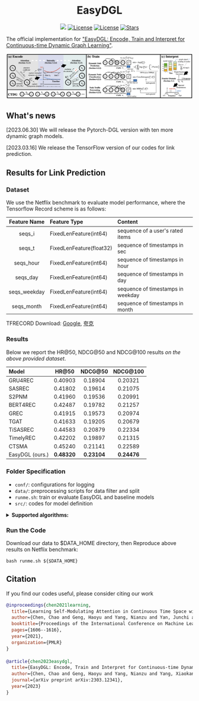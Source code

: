 <h1 align="center"><b>EasyDGL</b></h1>
<p align="center">
    <a href="https://arxiv.org/abs/2303.12341" target="_blank"><img src="http://img.shields.io/badge/cs.LG-arXiv%3A2303.12341-B31B1B.svg" /></a>
    <a href="https://proceedings.mlr.press/v139/chen21h.html"> <img alt="License" src="https://img.shields.io/static/v1?label=Pub&message=ICML%2721&color=blue"></a>
    <a href="https://github.com/cchao0116/EasyDGL/blob/main/LICENSE"> <img alt="License" src="https://img.shields.io/github/license/cchao0116/EasyDGL?color=green"></a>
    <a href="https://github.com/cchao0116/EasyDGL/stargazers"><img src="https://img.shields.io/github/stars/cchao0116/EasyDGL?color=yellow&label=Star" alt="Stars"></a>
</p>

The official implementation for
["EasyDGL: Encode, Train and Interpret for Continuous-time Dynamic Graph Learning"](https://arxiv.org/abs/2303.12341).

<div align=center>
    <img src="docs/overview.png"/>
</div>

## What's news

[2023.06.30] We will release the Pytorch-DGL version with ten more dynamic graph models.

[2023.03.16] We release the TensorFlow version of our codes for link prediction.


## Results for Link Prediction
### Dataset
We use the Netflix benchmark to evaluate model performance, where the Tensorflow Record scheme is as follows:

| Feature Name | Feature Type             | Content                           |
|:------------:|:-------------------------|:----------------------------------|
|    seqs_i    | FixedLenFeature(int64)   | sequence of a user's rated items  |
|    seqs_t    | FixedLenFeature(float32) | sequence of timestamps in sec     |
|  seqs_hour   | FixedLenFeature(int64)   | sequence of timestamps in hour    |
|   seqs_day   | FixedLenFeature(int64)   | sequence of timestamps in day     |
| seqs_weekday | FixedLenFeature(int64)   | sequence of timestamps in weekday |
|  seqs_month  | FixedLenFeature(int64)   | sequence of timestamps in month   |

TFRECORD Download:
[Google](https://drive.google.com/file/d/145lWyMn0mFdXwUOOpIdxGo7FoDXfL-dL/view?usp=share_link),
[夸克](https://pan.quark.cn/s/f290b4ff57c4)

### Results

Below we report the HR@50, NDCG@50 and NDCG@100 results *on the above provided dataset*.

| Model           |    HR@50    |   NDCG@50   |  NDCG@100   |
|:----------------|:-----------:|:-----------:|:-----------:|
| GRU4REC         |   0.40903   |   0.18904   |   0.20321   | 
| SASREC          |   0.41802   |   0.19614   |   0.21075   | 
| S2PNM           |   0.41960   |   0.19536   |   0.20991   | 
| BERT4REC        |   0.42487   |   0.19782   |   0.21257   | 
| GREC            |   0.41915   |   0.19573   |   0.20974   |
| TGAT            |   0.41633   |   0.19205   |   0.20679   | 
| TiSASREC        |   0.44583   |   0.20879   |   0.22334   | 
| TimelyREC       |   0.42202   |   0.19897   |   0.21315   | 
| CTSMA           |   0.45240   |   0.21141   |   0.22589   |
| EasyDGL (ours.) | **0.48320** | **0.23104** | **0.24476** |



### Folder Specification

- ```conf/```: configurations for logging
- ```data/```: preprocessing scripts for data filter and split
- ```runme.sh```: train or evaluate EasyDGL and baseline models
- ```src/```: codes for model definition


<details onclose="True">
<summary><b>Supported algorithms:</b></summary>

- [x] [GRU4REC](src/model/GRU4REC.py) (ICLR'2016)
- [x] [SASREC](src/model/SASREC.py) (ICDM'2018)
- [x] [BERT4REC](src/model/BERT4REC.py) (CIKM'2019)
- [x] [GREC](src/model/GREC.py) (WWW'2020)
- [x] [TGAT](src/model/TGAT.py) (ICLR'2020)
- [x] [TiSASREC](src/model/TiSASREC.py) (WSDM'2020)
- [x] [TimelyREC](src/model/TimelyREC.py) (WWW'2021)
- [x] [CTSMA](src/model/CTSMA.py) (ICML'2021)
- [x] [S2PNM](src/model/S2PNM.py) (TKDE'2022)
- [X] [EasyDGL](src/model/EasyDGL.py) (ours.)

</details>

### Run the Code

Download our data to $DATA_HOME directory, 
then Reproduce above results on Netflix benchmark:

``` 
bash runme.sh ${$DATA_HOME}
```

## Citation

If you find our codes useful, please consider citing our work

```bibtex
@inproceedings{chen2021learning,
  title={Learning Self-Modulating Attention in Continuous Time Space with Applications to Sequential Recommendation},
  author={Chen, Chao and Geng, Haoyu and Yang, Nianzu and Yan, Junchi and Xue, Daiyue and Yu, Jianping and Yang, Xiaokang},
  booktitle={Proceedings of the International Conference on Machine Learning (ICML '21)},
  pages={1606--1616},
  year={2021},
  organization={PMLR}
}

@article{chen2023easydgl,
  title={EasyDGL: Encode, Train and Interpret for Continuous-time Dynamic Graph Learning},
  author={Chen, Chao and Geng, Haoyu and Yang, Nianzu and Yang, Xiaokang and Yan, Junchi},
  journal={arXiv preprint arXiv:2303.12341},
  year={2023}
}
```

